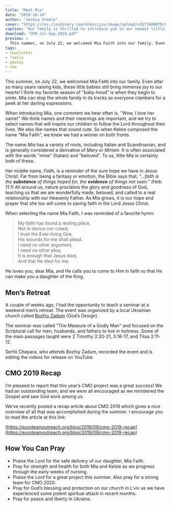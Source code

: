 ```yaml
---
title: "Meet Mia"
date: "2019-10-14"
author: "Joshua Steele"
cover: "https://res.cloudinary.com/dnkvsijzu/image/upload/v1571808070/OFReport/2019-10-14-meet-mia/mia-cover-1200-630_s1fflh.jpg"
caption: "Our family is thrilled to introduce you to our newest little girl. Say hello to Mia Faith!"
download: "OFR-Jul-Sep-2019.pdf"
preview: >
  This summer, on July 22, we welcomed Mia Faith into our family. Even after so many years raising kids, these little babies still bring immense joy to our hearts! I think my favorite season of "baby-hood" is when they begin to smile. Mia can stop the whole family in its tracks as everyone clambers for a peek at her darling expressions.
tags:
- newsletter
- family
- photos
- cmo
---
```


This summer, on July 22, we welcomed Mia Faith into our family. Even after so many years raising kids, these little babies still bring immense joy to our hearts! I think my favorite season of "baby-hood" is when they begin to smile. Mia can stop the whole family in its tracks as everyone clambers for a peek at her darling expressions.

<article-callout content="OFR-Jul-Sep-2019.pdf" :download="true" />

When introducing Mia, one comment we hear often is, "Wow, I love her name!" We think names and their meanings are important, and we try to select names that will inspire our children to follow the Lord throughout their lives. We also like names that sound cute. So when Kelsie composed the name "Mia Faith", we knew we had a winner on both fronts.

The name *Mia* has a variety of roots, including Italian and Scandinavian, and is generally considered a derivative of *Mary* or *Miriam*. It is often associated with the words "mine" (Italian) and "beloved". To us, little Mia is certainly both of these.

Her middle name, *Faith*, is a reminder of the sure hope we have in Jesus Christ. Far from being a fantasy or emotion, the Bible says that, *"...faith is the **substance** of things hoped for, the **evidence** of things not seen." (Heb. 11:1)* All around us, nature proclaims the glory and goodness of God, teaching us that we are wonderfully made, beloved, and called to a real relationship with our Heavenly Father. As Mia grows, it is our hope and prayer that she too will come to saving faith in the Lord Jesus Christ.

When selecting the name Mia Faith, I was reminded of a favorite hymn:

> My faith has found a resting place,   
> Not in device nor creed;   
> I trust the Ever-living One,   
> His wounds for me shall plead.   
> I need no other argument,   
> I need no other plea;   
> It is enough that Jesus died,   
> And that He died for me.

He loves you, dear Mia, and He calls you to come to Him in faith so that He can make you a daughter of the King.

## Men’s Retreat

A couple of weeks ago, I had the opportunity to teach a seminar at a weekend men’s retreat. The event was organized by a local Ukrainian church called [Bozhiy Zadum](https://www.facebook.com/gods.design.lviv/) (God’s Design).

<article-image publicId="OFReport/2019-10-14-meet-mia/mens-seminar_glmyvt.jpg" width="768" caption="A group photo at the conclusion of the recent men’s retreat organized by &ldquo;God’s Design Church&rdquo;"/>

The seminar was called "The Measure of a Godly Man" and focused on the Scriptural call for men, husbands, and fathers to live in holiness. Some of the main passages taught were 2 Timothy 2:20-21, 3:16-17, and Titus 2:11-12.

Serhii Chepara, who attends Bozhiy Zadum, recorded the event and is editing the videos for release on YouTube.

## CMO 2019 Recap

I’m pleased to report that this year’s CMO project was a great success! We had an outstanding team, and we were all encouraged as we ministered the Gospel and saw God work among us.

We’ve recently posted a recap article about CMO 2019 which gives a nice overview of all that was accomplished during the summer. I encourage you to read the article at this link:

[https://euroteamoutreach.org/blog/2019/09/cmo-2019-recap](https://euroteamoutreach.org/blog/2019/09/cmo-2019-recap)

<article-image publicId="OFReport/2019-10-14-meet-mia/cmo-2019-team_dqkrmn.jpg" width="768" caption="The CMO 2019 team"/>

## How You Can Pray

* Praise the Lord for the safe delivery of our daughter, Mia Faith.
* Pray for strength and health for both Mia and Kelsie as we progress through the early weeks of nursing.
* Praise the Lord for a great project this summer. Also pray for a strong team for CMO 2020.
* Pray for God’s blessing and protection on our church in L’viv as we have experienced some potent spiritual attack in recent months.
* Pray for peace and liberty in Ukraine.

<article-callout content="Keep scrolling for more photos from our family and ministry!" mb="16" mt="16" />

<article-image publicId="OFReport/2019-10-14-meet-mia/mama-mia-bath-towel_nqbwzv.jpg" width="768" caption="Mia gets a bath. ❤️"/>

<article-image publicId="OFReport/2019-10-14-meet-mia/first-family-photo_wl7wuh.jpg" width="768" caption="This is our first family photo with Mia! If we look a little haggard, it's because we just walked in from the hospital. 😌"/>

<article-image publicId="OFReport/2019-10-14-meet-mia/abby-mia_yttctl.jpg" height="768" caption="Abby and Mia"/>

<article-image publicId="OFReport/2019-10-14-meet-mia/baba-at-airport_ozzvhu.jpg" width="768" caption="Baba's arrival at the L'viv airport was like a family holiday!"/>

<article-image publicId="OFReport/2019-10-14-meet-mia/kathryn-mia_jyethq.jpg" height="768" caption="Kathryn and Mia"/>

<article-image publicId="OFReport/2019-10-14-meet-mia/baba-helps-school_yrjuvr.jpg" width="768" caption="Baba was a great help at keeping the kids on track with school."/>

<article-image publicId="OFReport/2019-10-14-meet-mia/bohdana-mia_bgalmm.jpg" height="768" caption="Our dear nanny, Bohdana, is like a second mom to our kids. She's not only a tremendous help to Kelsie, but also an outstanding example of Godly womanhood for our daughters."/>

<article-image publicId="OFReport/2019-10-14-meet-mia/baba-stroller-david_rsnqat.jpg" height="768" caption="David enjoys some stroller time with Baba during a family walk at a park near our home in L'viv."/>

<article-image publicId="OFReport/2019-10-14-meet-mia/dad-mia-hostpital_zdndom.jpg" height="768" caption="Daddy gets some &ldquo;Mia-time&rdquo; at the hostpital."/>

<article-image publicId="OFReport/2019-10-14-meet-mia/david-holds-mia_rj6s9m.jpg" height="768" caption="Not the baby anymore! David is now a big brother!"/>

<article-image publicId="OFReport/2019-10-14-meet-mia/rebekah-baba_g1y3w3.jpg" width="768" caption="Rebekah and Baba at McDonald's"/>
